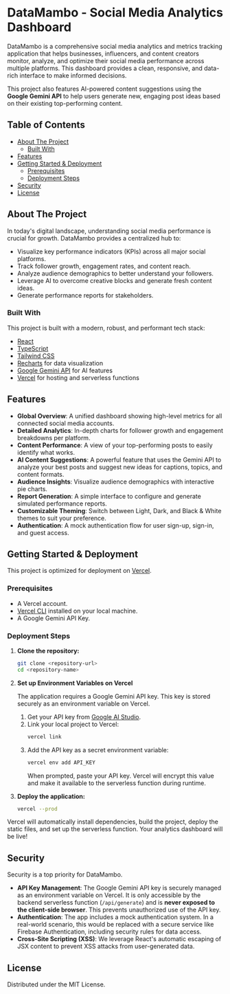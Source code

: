 # DataMambo - Social Media Analytics Dashboard

DataMambo is a comprehensive social media analytics and metrics tracking application that helps businesses, influencers, and content creators monitor, analyze, and optimize their social media performance across multiple platforms. This dashboard provides a clean, responsive, and data-rich interface to make informed decisions.

This project also features AI-powered content suggestions using the **Google Gemini API** to help users generate new, engaging post ideas based on their existing top-performing content.

## Table of Contents

- [About The Project](#about-the-project)
  - [Built With](#built-with)
- [Features](#features)
- [Getting Started & Deployment](#getting-started--deployment)
  - [Prerequisites](#prerequisites)
  - [Deployment Steps](#deployment-steps)
- [Security](#security)
- [License](#license)

## About The Project

In today's digital landscape, understanding social media performance is crucial for growth. DataMambo provides a centralized hub to:
*   Visualize key performance indicators (KPIs) across all major social platforms.
*   Track follower growth, engagement rates, and content reach.
*   Analyze audience demographics to better understand your followers.
*   Leverage AI to overcome creative blocks and generate fresh content ideas.
*   Generate performance reports for stakeholders.

### Built With

This project is built with a modern, robust, and performant tech stack:

*   [React](https://reactjs.org/)
*   [TypeScript](https://www.typescriptlang.org/)
*   [Tailwind CSS](https://tailwindcss.com/)
*   [Recharts](https://recharts.org/) for data visualization
*   [Google Gemini API](https://ai.google.dev/) for AI features
*   [Vercel](https://vercel.com/) for hosting and serverless functions

## Features

*   **Global Overview**: A unified dashboard showing high-level metrics for all connected social media accounts.
*   **Detailed Analytics**: In-depth charts for follower growth and engagement breakdowns per platform.
*   **Content Performance**: A view of your top-performing posts to easily identify what works.
*   **AI Content Suggestions**: A powerful feature that uses the Gemini API to analyze your best posts and suggest new ideas for captions, topics, and content formats.
*   **Audience Insights**: Visualize audience demographics with interactive pie charts.
*   **Report Generation**: A simple interface to configure and generate simulated performance reports.
*   **Customizable Theming**: Switch between Light, Dark, and Black & White themes to suit your preference.
*   **Authentication**: A mock authentication flow for user sign-up, sign-in, and guest access.

## Getting Started & Deployment

This project is optimized for deployment on [Vercel](https://vercel.com/).

### Prerequisites

*   A Vercel account.
*   [Vercel CLI](https://vercel.com/cli) installed on your local machine.
*   A Google Gemini API Key.

### Deployment Steps

1.  **Clone the repository:**
    ```bash
    git clone <repository-url>
    cd <repository-name>
    ```

2.  **Set up Environment Variables on Vercel**

    The application requires a Google Gemini API key. This key is stored securely as an environment variable on Vercel.

    1.  Get your API key from [Google AI Studio](https://aistudio.google.com/app/apikey).
    2.  Link your local project to Vercel:
        ```bash
        vercel link
        ```
    3.  Add the API key as a secret environment variable:
        ```bash
        vercel env add API_KEY
        ```
        When prompted, paste your API key. Vercel will encrypt this value and make it available to the serverless function during runtime.

3.  **Deploy the application:**
    ```bash
    vercel --prod
    ```

Vercel will automatically install dependencies, build the project, deploy the static files, and set up the serverless function. Your analytics dashboard will be live!

## Security

Security is a top priority for DataMambo.

*   **API Key Management**: The Google Gemini API key is securely managed as an environment variable on Vercel. It is only accessible by the backend serverless function (`/api/generate`) and is **never exposed to the client-side browser**. This prevents unauthorized use of the API key.
*   **Authentication**: The app includes a mock authentication system. In a real-world scenario, this would be replaced with a secure service like Firebase Authentication, including security rules for data access.
*   **Cross-Site Scripting (XSS)**: We leverage React's automatic escaping of JSX content to prevent XSS attacks from user-generated data.

## License

Distributed under the MIT License.
